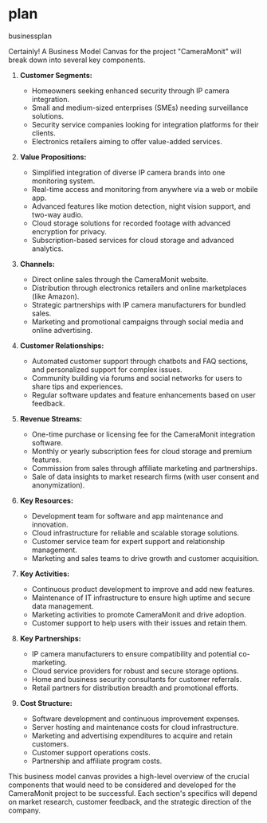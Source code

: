 # plan
businessplan


Certainly! A Business Model Canvas for the project "CameraMonit" will break down into several key components.

1. **Customer Segments:**
   - Homeowners seeking enhanced security through IP camera integration.
   - Small and medium-sized enterprises (SMEs) needing surveillance solutions.
   - Security service companies looking for integration platforms for their clients.
   - Electronics retailers aiming to offer value-added services.

2. **Value Propositions:**
   - Simplified integration of diverse IP camera brands into one monitoring system.
   - Real-time access and monitoring from anywhere via a web or mobile app.
   - Advanced features like motion detection, night vision support, and two-way audio.
   - Cloud storage solutions for recorded footage with advanced encryption for privacy.
   - Subscription-based services for cloud storage and advanced analytics.

3. **Channels:**
   - Direct online sales through the CameraMonit website.
   - Distribution through electronics retailers and online marketplaces (like Amazon).
   - Strategic partnerships with IP camera manufacturers for bundled sales.
   - Marketing and promotional campaigns through social media and online advertising.

4. **Customer Relationships:**
   - Automated customer support through chatbots and FAQ sections, and personalized support for complex issues.
   - Community building via forums and social networks for users to share tips and experiences.
   - Regular software updates and feature enhancements based on user feedback.

5. **Revenue Streams:**
   - One-time purchase or licensing fee for the CameraMonit integration software.
   - Monthly or yearly subscription fees for cloud storage and premium features.
   - Commission from sales through affiliate marketing and partnerships.
   - Sale of data insights to market research firms (with user consent and anonymization).

6. **Key Resources:**
   - Development team for software and app maintenance and innovation.
   - Cloud infrastructure for reliable and scalable storage solutions.
   - Customer service team for expert support and relationship management.
   - Marketing and sales teams to drive growth and customer acquisition.

7. **Key Activities:**
   - Continuous product development to improve and add new features.
   - Maintenance of IT infrastructure to ensure high uptime and secure data management.
   - Marketing activities to promote CameraMonit and drive adoption.
   - Customer support to help users with their issues and retain them.

8. **Key Partnerships:**
   - IP camera manufacturers to ensure compatibility and potential co-marketing.
   - Cloud service providers for robust and secure storage options.
   - Home and business security consultants for customer referrals.
   - Retail partners for distribution breadth and promotional efforts.

9. **Cost Structure:**
   - Software development and continuous improvement expenses.
   - Server hosting and maintenance costs for cloud infrastructure.
   - Marketing and advertising expenditures to acquire and retain customers.
   - Customer support operations costs.
   - Partnership and affiliate program costs.

This business model canvas provides a high-level overview of the crucial components that would need to be considered and developed for the CameraMonit project to be successful. Each section's specifics will depend on market research, customer feedback, and the strategic direction of the company.
